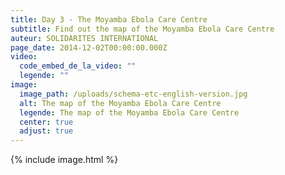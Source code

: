 ```yaml
---
title: Day 3 - The Moyamba Ebola Care Centre
subtitle: Find out the map of the Moyamba Ebola Care Centre
auteur: SOLIDARITES INTERNATIONAL
page_date: 2014-12-02T00:00:00.000Z
video:
  code_embed_de_la_video: ""
  legende: ""
image:
  image_path: /uploads/schema-etc-english-version.jpg
  alt: The map of the Moyamba Ebola Care Centre
  legende: The map of the Moyamba Ebola Care Centre
  center: true
  adjust: true
---
```

{% include image.html %}
